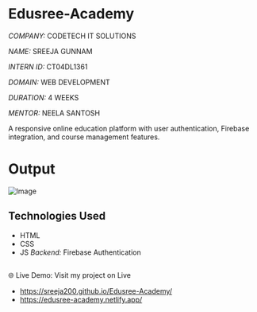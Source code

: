 # Edusree-Academy
*COMPANY:* CODETECH IT SOLUTIONS

*NAME:* SREEJA GUNNAM

*INTERN ID:* CT04DL1361

*DOMAIN:* WEB DEVELOPMENT

*DURATION:* 4 WEEKS

*MENTOR:* NEELA SANTOSH

A responsive online education platform with user authentication, Firebase integration, and course management features.

# Output

![Image](https://github.com/user-attachments/assets/3fb782c1-bab1-4c58-8bc1-af79e38dddc0)

## Technologies Used

- HTML
- CSS
- JS
*Backend:* Firebase Authentication

##
🌐 Live Demo: Visit my project on Live 
- https://sreeja200.github.io/Edusree-Academy/
- https://edusree-academy.netlify.app/
